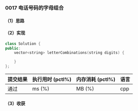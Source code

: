 ### 0017 电话号码的字母组合

#### （1）思路

#### （2）实现

```cpp
class Solution {
public:
    vector<string> letterCombinations(string digits) {

    }
};
```

| 提交结果 | 执行用时 (pctl%) | 内存消耗 (pctl%) | 语言 |
|:---------|:-----------------|:-----------------|:-----|
| 通过     |  ms (%)   |  MB (%)  | cpp  |

#### （3）收获
